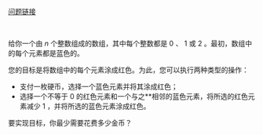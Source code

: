 [问题链接](https://codeforces.com/problemset/problem/1849/D)

⠀

给你一个由 $n$ 个整数组成的数组，其中每个整数都是 $0$ 、 $1$ 或 $2$ 。最初，数组中的每个元素都是蓝色的。

您的目标是将数组中的每个元素涂成红色。为此，您可以执行两种类型的操作：

- 支付一枚硬币，选择一个蓝色元素并将其涂成红色；
- 选择一个不等于 $0$ 的红色元素和一个与之**相邻的蓝色元素，将所选的红色元素减少 $1$ ，并将所选的蓝色元素涂成红色。

要实现目标，你最少需要花费多少金币？